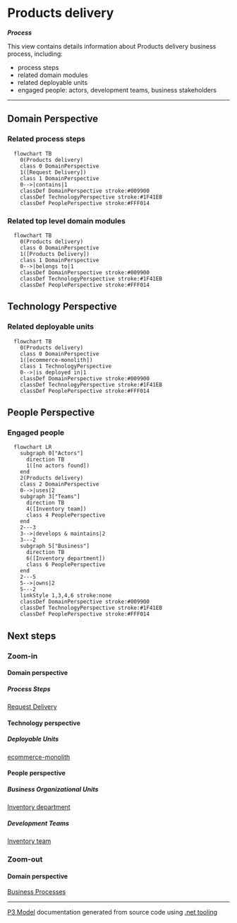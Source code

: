﻿
# Products delivery

***Process***  

This view contains details information about Products delivery business process, including:
- process steps
- related domain modules
- related deployable units
- engaged people: actors, development teams, business stakeholders  

---



## Domain Perspective


### Related process steps

```mermaid
  flowchart TB
    0(Products delivery)
    class 0 DomainPerspective
    1([Request Delivery])
    class 1 DomainPerspective
    0-->|contains|1
    classDef DomainPerspective stroke:#009900
    classDef TechnologyPerspective stroke:#1F41EB
    classDef PeoplePerspective stroke:#FFF014
```

### Related top level domain modules

```mermaid
  flowchart TB
    0(Products delivery)
    class 0 DomainPerspective
    1([Products Delivery])
    class 1 DomainPerspective
    0-->|belongs to|1
    classDef DomainPerspective stroke:#009900
    classDef TechnologyPerspective stroke:#1F41EB
    classDef PeoplePerspective stroke:#FFF014
```

## Technology Perspective


### Related deployable units

```mermaid
  flowchart TB
    0(Products delivery)
    class 0 DomainPerspective
    1([ecommerce-monolith])
    class 1 TechnologyPerspective
    0-->|is deployed in|1
    classDef DomainPerspective stroke:#009900
    classDef TechnologyPerspective stroke:#1F41EB
    classDef PeoplePerspective stroke:#FFF014
```

## People Perspective


### Engaged people

```mermaid
  flowchart LR
    subgraph 0["Actors"]
      direction TB
      1([no actors found])
    end
    2(Products delivery)
    class 2 DomainPerspective
    0-->|uses|2
    subgraph 3["Teams"]
      direction TB
      4([Inventory team])
      class 4 PeoplePerspective
    end
    2---3
    3-->|develops & maintains|2
    3---2
    subgraph 5["Business"]
      direction TB
      6([Inventory department])
      class 6 PeoplePerspective
    end
    2---5
    5-->|owns|2
    5---2
    linkStyle 1,3,4,6 stroke:none
    classDef DomainPerspective stroke:#009900
    classDef TechnologyPerspective stroke:#1F41EB
    classDef PeoplePerspective stroke:#FFF014
```

## Next steps


### Zoom-in


#### Domain perspective


##### Process Steps

[Request Delivery](../Concepts/ProductsDelivery/Requesting/RequestDelivery.md)  

#### Technology perspective


##### Deployable Units

[ecommerce-monolith](../../Technology/DeployableUnits/EcommerceMonolith.md)  

#### People perspective


##### Business Organizational Units

[Inventory department](../../People/BusinessOrganizationalUnits/InventoryDepartment.md)  

##### Development Teams

[Inventory team](../../People/DevelopmentTeams/InventoryTeam.md)  

### Zoom-out


#### Domain perspective

[Business Processes](BusinessProcesses.md)  

---

[P3 Model](https://github.com/P3-model/P3-model) documentation generated from source code using [.net tooling](https://github.com/P3-model/P3-model-dotnet)